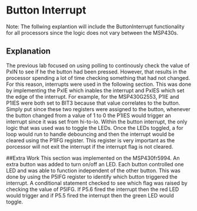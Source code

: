 # Button Interrupt
Note:  The follwing explantion will include the ButtonInterrupt functionality for all processors since the logic does not vary between the MSP430s.

## Explanation
The previous lab focused on using polling to continously check the value of PxIN to see if he the button had been pressed. However, that results in the processor spending a lot of time
checking something that had not changed. For this reason, interrupts were used in the following section. This was done by implementing the PxIE which inables the interrupt and PxIES which set
the edge of the interrupt. For example, for the MSP430G2553, P1IE and P1IES were both set to BIT3 because that value correlates to the button. Simply put since these two registers were assigned to the
button, whenever the button changed from a value of 1 to 0 the P1IES would trigger an interrupt since it was set from hi-to-lo. Within the button interrupt, the only logic that was used was to toggle the LEDs.
Once the LEDs toggled, a for loop would run to handle debouncing and then the interrupt would be cleared using the P1IFG register. This register is very important as the porcessor will not exit the interrupt if 
the interrupt flag is not cleared.

##Extra Work
This section was implemented on the MSP430fr5994. An extra button was added to turn on/off an LED. Each button controlled one LED and was able to function independent of the other button.
This was done by using the P5IFG register to identify which button triggered the interrupt. A conditional statement checked to see which flag was raised by checking the value of P5IFG.
If P5.6 fired the interrupt then the red LED would trigger and if P5.5 fired the interrupt then the green LED would toggle.